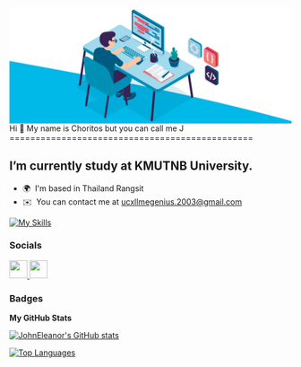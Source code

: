 <img align="center" alt="thx pic from azael-dev" src="https://raw.githubusercontent.com/Azael-Dev/Azael-Dev/master/coding.gif"/>
Hi 👋 My name is Choritos but you can call me J <br>
===============================================

I’m currently study at KMUTNB University.
-----------------------------------------

* 🌍  I'm based in Thailand Rangsit
* ✉️  You can contact me at [ucxllmegenius.2003@gmail.com](mailto:ucxllmegenius.2003@gmail.com)

[![My Skills](https://skillicons.dev/icons?i=js,html,css)](https://skillicons.dev)


### Socials

<p align="left"> <a href="https://www.facebook.com/mns.genius" target="_blank" rel="noreferrer"> <picture> <source media="(prefers-color-scheme: dark)" srcset="https://raw.githubusercontent.com/danielcranney/readme-generator/main/public/icons/socials/facebook-dark.svg" /> <source media="(prefers-color-scheme: light)" srcset="https://raw.githubusercontent.com/danielcranney/readme-generator/main/public/icons/socials/facebook.svg" /> <img src="https://raw.githubusercontent.com/danielcranney/readme-generator/main/public/icons/socials/facebook.svg" width="32" height="32" /> </picture> </a> <a href="https://www.github.com/JohnEleanor" target="_blank" rel="noreferrer"> <picture> <source media="(prefers-color-scheme: dark)" srcset="https://raw.githubusercontent.com/danielcranney/readme-generator/main/public/icons/socials/github-dark.svg" /> <source media="(prefers-color-scheme: light)" srcset="https://raw.githubusercontent.com/danielcranney/readme-generator/main/public/icons/socials/github.svg" /> <img src="https://raw.githubusercontent.com/danielcranney/readme-generator/main/public/icons/socials/github.svg" width="32" height="32" /> </picture> </a> 

### Badges

<b>My GitHub Stats</b>

<div style="display: inline-block;">
<a href="http://www.github.com/JohnEleanor"><img src="https://github-readme-stats.vercel.app/api?username=JohnEleanor&show_icons=true&hide=&count_private=true&title_color=3382ed&text_color=ffffff&icon_color=ef4444&bg_color=1c1917&hide_border=true&show_icons=true" alt="JohnEleanor's GitHub stats" /></a>

<a href="https://github.com/JohnEleanor" align="left"><img src="https://github-readme-stats.vercel.app/api/top-langs/?username=JohnEleanor&langs_count=10&title_color=3382ed&text_color=ffffff&icon_color=ef4444&bg_color=1c1917&hide_border=true&locale=en&custom_title=Top%20%Languages" alt="Top Languages" /></a>
</div>
